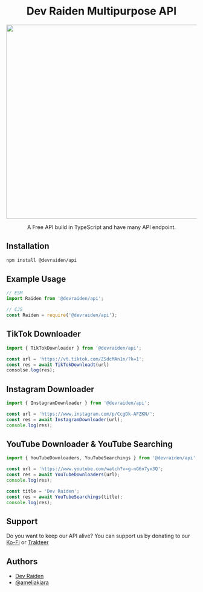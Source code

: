 <h1 align='center'>
Dev Raiden Multipurpose API
</h1>

<p align='center'>
<img width='512' height='512' src='https://cdn.discordapp.com/attachments/977131142262169600/982094496332382218/MeeS-Logo.jpg' />
</p>
<p align='center'> 
A Free API build in TypeScript and have many API endpoint.
</p>

## Installation

```bash
npm install @devraiden/api
```

## Example Usage

```js
// ESM
import Raiden from '@devraiden/api';

// CJS
const Raiden = require('@devraiden/api');
```

## TikTok Downloader

```js
import { TikTokDownloader } from '@devraiden/api';

const url = 'https://vt.tiktok.com/ZSdcMAn1n/?k=1';
const res = await TikTokDownloadt(url)
consolse.log(res);
```

## Instagram Downloader
```js
import { InstagramDownloader } from '@devraiden/api';

const url = 'https://www.instagram.com/p/CcgDk-AFZKN/';
const res = await InstagramDownloader(url);
console.log(res);
```

## YouTube Downloader & YouTube Searching

```js
import { YouTubeDownloaders, YouTubeSearchings } from '@devraiden/api';

const url = 'https://www.youtube.com/watch?v=g-nG6n7yx3Q';
const res = await YouTubeDownloaders(url);
console.log(res);

const title = 'Dev Raiden';
const res = await YouTubeSearchings(title);
console.log(res);
```

## Support
Do you want to keep our API alive? You can support us by donating to our [Ko-Fi](https://ko-fi.com/devraiden) or [Trakteer](https://trakteer.id/devraiden)

## Authors

- [Dev Raiden](https://www.github.com/Dev-Raiden)
- [@ameliakiara](https://www.github.com/ameliakiara)